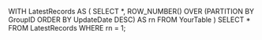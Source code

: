 WITH LatestRecords AS (
    SELECT 
        *,
        ROW_NUMBER() OVER (PARTITION BY GroupID ORDER BY UpdateDate DESC) AS rn
    FROM 
        YourTable
)
SELECT 
    *
FROM 
    LatestRecords
WHERE 
    rn = 1;
